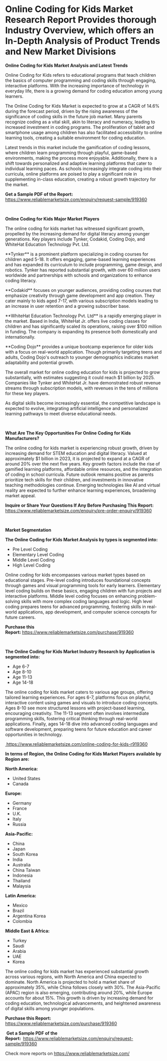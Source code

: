 <p><h1>Online Coding for Kids Market Research Report Provides thorough Industry Overview, which offers an In-Depth Analysis of Product Trends and New Market Divisions</h1></p><p><strong>Online Coding for Kids Market Analysis and Latest Trends</strong></p>
<p><p>Online Coding for Kids refers to educational programs that teach children the basics of computer programming and coding skills through engaging, interactive platforms. With the increasing importance of technology in everyday life, there is a growing demand for coding education among young learners. </p><p>The Online Coding for Kids Market is expected to grow at a CAGR of 14.6% during the forecast period, driven by the rising awareness of the significance of coding skills in the future job market. Many parents recognize coding as a vital skill, akin to literacy and numeracy, leading to increased investment in coding programs. The proliferation of tablet and smartphone usage among children has also facilitated accessibility to online learning tools, creating a suitable environment for coding education.</p><p>Latest trends in this market include the gamification of coding lessons, where children learn programming through playful, game-based environments, making the process more enjoyable. Additionally, there is a shift towards personalized and adaptive learning platforms that cater to individual learning paces. As schools increasingly integrate coding into their curricula, online platforms are poised to play a significant role in supplementing in-class education, creating a robust growth trajectory for the market.</p></p>
<p><strong>Get a Sample PDF of the Report:&nbsp;</strong> <a href="https://www.reliablemarketsize.com/enquiry/request-sample/919360?utm_campaign=3120&utm_medium=2&utm_source=Github&utm_content=ia&utm_term=07032025&utm_id=online-coding-for-kids">https://www.reliablemarketsize.com/enquiry/request-sample/919360</a></p>
<p>&nbsp;</p>
<p><strong>Online Coding for Kids Major Market Players</strong></p>
<p><p>The online coding for kids market has witnessed significant growth, propelled by the increasing demand for digital literacy among younger generations. Key players include Tynker, Codakid, Coding Dojo, and WhiteHat Education Technology Pvt. Ltd.</p><p>**Tynker** is a prominent platform specializing in coding courses for children aged 5-18. It offers engaging, game-based learning experiences and has expanded its curriculum to include programming, game design, and robotics. Tynker has reported substantial growth, with over 60 million users worldwide and partnerships with schools and organizations to enhance coding literacy.</p><p>**Codakid** focuses on younger audiences, providing coding courses that emphasize creativity through game development and app creation. They cater mainly to kids aged 7-17, with various subscription models leading to an increase in user retention and a growing subscriber base.</p><p>**WhiteHat Education Technology Pvt. Ltd** is a rapidly emerging player in the market. Based in India, WhiteHat Jr. offers live coding classes for children and has significantly scaled its operations, raising over $100 million in funding. The company is expanding its presence both domestically and internationally.</p><p>**Coding Dojo** provides a unique bootcamp experience for older kids with a focus on real-world application. Though primarily targeting teens and adults, Coding Dojo's outreach to younger demographics indicates market adaptability and potential growth.</p><p>The overall market for online coding education for kids is projected to grow substantially, with estimates suggesting it could reach $1 billion by 2025. Companies like Tynker and WhiteHat Jr. have demonstrated robust revenue streams through subscription models, with revenues in the tens of millions for these key players.</p><p>As digital skills become increasingly essential, the competitive landscape is expected to evolve, integrating artificial intelligence and personalized learning pathways to meet diverse educational needs.</p></p>
<p>&nbsp;</p>
<p><strong>What Are The Key Opportunities For Online Coding for Kids Manufacturers?</strong></p>
<p><p>The online coding for kids market is experiencing robust growth, driven by increasing demand for STEM education and digital literacy. Valued at approximately $1 billion in 2023, it is projected to expand at a CAGR of around 20% over the next five years. Key growth factors include the rise of gamified learning platforms, affordable online resources, and the integration of coding in school curricula. Future outlook remains positive as parents prioritize tech skills for their children, and investments in innovative teaching methodologies continue. Emerging technologies like AI and virtual reality are expected to further enhance learning experiences, broadening market appeal.</p></p>
<p><strong>Inquire or Share Your Questions If Any Before Purchasing This Report:</strong> <a href="https://www.reliablemarketsize.com/enquiry/pre-order-enquiry/919360?utm_campaign=3120&utm_medium=2&utm_source=Github&utm_content=ia&utm_term=07032025&utm_id=online-coding-for-kids">https://www.reliablemarketsize.com/enquiry/pre-order-enquiry/919360</a></p>
<p>&nbsp;</p>
<p><strong>Market Segmentation</strong></p>
<p><strong>The Online Coding for Kids Market Analysis by types is segmented into:</strong></p>
<p><ul><li>Pre Level Coding</li><li>Elementary Level Coding</li><li>Middle Level Coding</li><li>High Level Coding</li></ul></p>
<p><p>Online coding for kids encompasses various market types based on educational stages. Pre-level coding introduces foundational concepts through games and visual programming tools for early learners. Elementary level coding builds on these basics, engaging children with fun projects and interactive platforms. Middle level coding focuses on enhancing problem-solving skills with more complex coding languages and logic. High level coding prepares teens for advanced programming, fostering skills in real-world applications, app development, and computer science concepts for future careers.</p></p>
<p><strong>Purchase this Report:&nbsp;</strong><a href="https://www.reliablemarketsize.com/purchase/919360?utm_campaign=3120&utm_medium=2&utm_source=Github&utm_content=ia&utm_term=07032025&utm_id=online-coding-for-kids">https://www.reliablemarketsize.com/purchase/919360</a></p>
<p>&nbsp;</p>
<p><strong>The Online Coding for Kids Market Industry Research by Application is segmented into:</strong></p>
<p><ul><li>Age 6-7</li><li>Age 8-10</li><li>Age 11-13</li><li>Age 14-18</li></ul></p>
<p><p>The online coding for kids market caters to various age groups, offering tailored learning experiences. For ages 6-7, platforms focus on playful, interactive content using games and visuals to introduce coding concepts. Ages 8-10 see more structured lessons with project-based learning, encouraging creativity. The 11-13 segment often involves intermediate programming skills, fostering critical thinking through real-world applications. Finally, ages 14-18 dive into advanced coding languages and software development, preparing teens for future education and career opportunities in technology.</p></p>
<p><a href="https://www.reliablemarketsize.com/online-coding-for-kids-r919360?utm_campaign=3120&utm_medium=2&utm_source=Github&utm_content=ia&utm_term=07032025&utm_id=online-coding-for-kids">&nbsp;https://www.reliablemarketsize.com/online-coding-for-kids-r919360</a></p>
<p><strong>In terms of Region, the Online Coding for Kids Market Players available by Region are:</strong></p>
<p>
    <p> <strong> North America: </strong>
        <ul>
            <li>United States</li>
            <li>Canada</li>
        </ul>
        </p> 
    <p> <strong> Europe: </strong>
        <ul>
            <li>Germany</li>
            <li>France</li>
            <li>U.K.</li>
            <li>Italy</li>
            <li>Russia</li>
        </ul>
        </p> 
    <p> <strong> Asia-Pacific: </strong>
        <ul>
            <li>China</li>
            <li>Japan</li>
            <li>South Korea</li>
            <li>India</li>
            <li>Australia</li>
            <li>China Taiwan</li>
            <li>Indonesia</li>
            <li>Thailand</li>
            <li>Malaysia</li>
        </ul>
        </p> 
    <p> <strong> Latin America: </strong>
        <ul>
            <li>Mexico</li>
            <li>Brazil</li>
            <li>Argentina Korea</li>
            <li>Colombia</li>
        </ul>
        </p> 
    <p> <strong> Middle East & Africa: </strong>
        <ul>
            <li>Turkey</li>
            <li>Saudi</li>
            <li>Arabia</li>
            <li>UAE</li>
            <li>Korea</li>
        </ul>
    </p>
    </p>
<p><p>The online coding for kids market has experienced substantial growth across various regions, with North America and China expected to dominate. North America is projected to hold a market share of approximately 35%, while China follows closely with 30%. The Asia-Pacific (APAC) region is also emerging, contributing around 20%, while Europe accounts for about 15%. This growth is driven by increasing demand for coding education, technological advancements, and heightened awareness of digital skills among younger populations.</p></p>
<p><strong>Purchase this Report: </strong><a href="https://www.reliablemarketsize.com/purchase/919360?utm_campaign=3120&utm_medium=2&utm_source=Github&utm_content=ia&utm_term=07032025&utm_id=online-coding-for-kids">https://www.reliablemarketsize.com/purchase/919360</a></p>
<p>&nbsp;<strong>Get a Sample PDF of the Report:&nbsp;&nbsp;</strong><a href="https://www.reliablemarketsize.com/enquiry/request-sample/919360?utm_campaign=3120&utm_medium=2&utm_source=Github&utm_content=ia&utm_term=07032025&utm_id=online-coding-for-kids">https://www.reliablemarketsize.com/enquiry/request-sample/919360</a></p>
<p><strong></strong></p>
<p>Check more reports on <a href="https://www.reliablemarketsize.com/?utm_campaign=3120&utm_medium=2&utm_source=Github&utm_content=ia&utm_term=07032025&utm_id=online-coding-for-kids">https://www.reliablemarketsize.com/</a></p>
